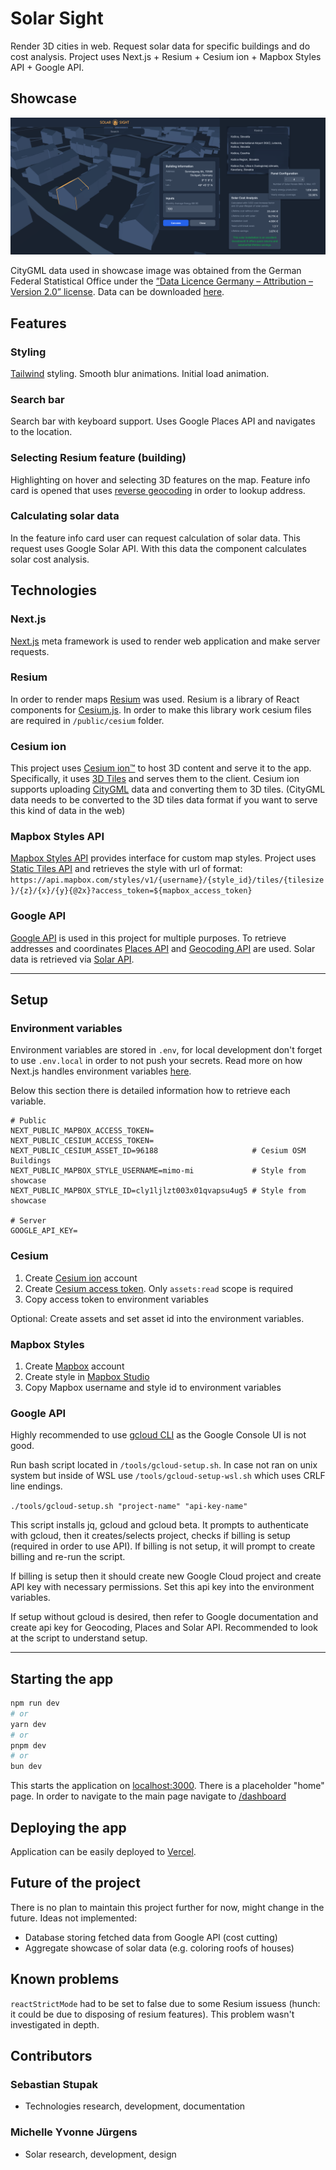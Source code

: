 # Solar Sight

Render 3D cities in web. Request solar data for specific buildings and do cost analysis.
Project uses Next.js + Resium + Cesium ion + Mapbox Styles API + Google API.

## Showcase

![Solar Sight showcase](./docs/media/showcase.png)

CityGML data used in showcase image was obtained from the German Federal Statistical Office under the [”Data Licence Germany – Attribution – Version 2.0” license](https://www.govdata.de/dl-de/by-2-0). Data can be downloaded [here](<https://opengeodata.lgl-bw.de/#/(sidenav:product/12)>).

## Features

### Styling

[Tailwind](https://tailwindcss.com/) styling. Smooth blur animations. Initial load animation.

### Search bar

Search bar with keyboard support. Uses Google Places API and navigates to the location.

### Selecting Resium feature (building)

Highlighting on hover and selecting 3D features on the map. Feature info card is opened that uses [reverse geocoding](https://developers.google.com/maps/documentation/geocoding/requests-reverse-geocoding) in order to lookup address.

### Calculating solar data

In the feature info card user can request calculation of solar data. This request uses Google Solar API. With this data the component calculates solar cost analysis.

## Technologies

### Next.js

[Next.js](https://nextjs.org/docs#what-is-nextjs) meta framework is used to render web application and make server requests.

### Resium

In order to render maps [Resium](https://resium.reearth.io/) was used. Resium is a library of React components for [Cesium.js](https://cesium.com/platform/cesiumjs). In order to make this library work cesium files are required in `/public/cesium` folder.

### Cesium ion

This project uses [Cesium ion™](https://cesium.com/platform/cesium-ion/) to host 3D content and serve it to the app.
Specifically, it uses [3D Tiles](https://www.ogc.org/standard/3dtiles/) and serves them to the client.
Cesium ion supports uploading [CityGML](https://www.ogc.org/standard/citygml/) data and converting them to 3D tiles.
(CityGML data needs to be converted to the 3D tiles data format if you want to serve this kind of data in the web)

### Mapbox Styles API

[Mapbox Styles API](https://docs.mapbox.com/api/maps/styles/) provides interface for custom map styles.
Project uses [Static Tiles API](https://docs.mapbox.com/api/maps/static-tiles/) and retrieves the style with url of format:
`https://api.mapbox.com/styles/v1/{username}/{style_id}/tiles/{tilesize}/{z}/{x}/{y}{@2x}?access_token=${mapbox_access_token}`

### Google API

[Google API](https://console.cloud.google.com/apis/library) is used in this project for multiple purposes.
To retrieve addresses and coordinates [Places API](https://developers.google.com/maps/documentation/places/web-service/overview) and [Geocoding API](https://developers.google.com/maps/documentation/geocoding/overview) are used. Solar data is retrieved via [Solar API](https://developers.google.com/maps/documentation/solar/overview).

---

## Setup

### Environment variables

Environment variables are stored in `.env`, for local development don't forget to use `.env.local` in order to not push your secrets. Read more on how Next.js handles environment variables [here](https://nextjs.org/docs/pages/building-your-application/configuring/environment-variables).

Below this section there is detailed information how to retrieve each variable.

```env
# Public
NEXT_PUBLIC_MAPBOX_ACCESS_TOKEN=
NEXT_PUBLIC_CESIUM_ACCESS_TOKEN=
NEXT_PUBLIC_CESIUM_ASSET_ID=96188                     # Cesium OSM Buildings
NEXT_PUBLIC_MAPBOX_STYLE_USERNAME=mimo-mi             # Style from showcase
NEXT_PUBLIC_MAPBOX_STYLE_ID=cly1ljlzt003x01qvapsu4ug5 # Style from showcase

# Server
GOOGLE_API_KEY=
```

### Cesium

1. Create [Cesium ion](https://ion.cesium.com/signup/) account
2. Create [Cesium access token](https://ion.cesium.com/tokens?page=1). Only `assets:read` scope is required
3. Copy access token to environment variables

Optional: Create assets and set asset id into the environment variables.

### Mapbox Styles

1. Create [Mapbox](https://account.mapbox.com/auth/signup/) account
2. Create style in [Mapbox Studio](https://studio.mapbox.com/)
3. Copy Mapbox username and style id to environment variables

### Google API

Highly recommended to use [gcloud CLI](https://cloud.google.com/sdk/docs/install) as the Google Console UI is not good.

Run bash script located in `/tools/gcloud-setup.sh`. In case not ran on unix system but inside of WSL use `/tools/gcloud-setup-wsl.sh` which uses CRLF line endings.

`./tools/gcloud-setup.sh "project-name" "api-key-name"`

This script installs jq, gcloud and gcloud beta. It prompts to authenticate with gcloud, then it creates/selects project, checks if billing is setup (required in order to use API). If billing is not setup, it will prompt to create billing and re-run the script.

If billing is setup then it should create new Google Cloud project and create API key with necessary permissions.
Set this api key into the environment variables.

If setup without gcloud is desired, then refer to Google documentation and create api key for Geocoding, Places and Solar API. Recommended to look at the script to understand setup.

---

## Starting the app

```bash
npm run dev
# or
yarn dev
# or
pnpm dev
# or
bun dev
```

This starts the application on [localhost:3000](http://localhost:3000).
There is a placeholder "home" page. In order to navigate to the main page navigate to [/dashboard](http://localhost:3000/dashboard)

## Deploying the app

Application can be easily deployed to [Vercel](https://vercel.com).

## Future of the project

There is no plan to maintain this project further for now, might change in the future.
Ideas not implemented:

- Database storing fetched data from Google API (cost cutting)
- Aggregate showcase of solar data (e.g. coloring roofs of houses)

## Known problems

`reactStrictMode` had to be set to false due to some Resium issuess (hunch: it could be due to disposing of resium features).
This problem wasn't investigated in depth.

## Contributors

### Sebastian Stupak

- Technologies research, development, documentation

### Michelle Yvonne Jürgens

- Solar research, development, design

